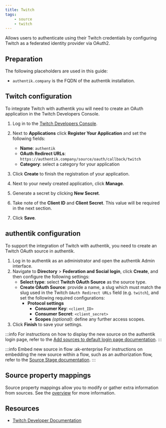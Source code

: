 ```yaml
---
title: Twitch
tags:
    - source
    - twitch
---
```


Allows users to authenticate using their Twitch credentials by configuring Twitch as a federated identity provider via OAuth2.

## Preparation

The following placeholders are used in this guide:

- `authentik.company` is the FQDN of the authentik installation.

## Twitch configuration

To integrate Twitch with authentik you will need to create an OAuth application in the Twitch Developers Console.

1. Log in to the [Twitch Developers Console](https://dev.twitch.tv/console).
2. Next to **Applications** click **Register Your Application** and set the following fields:
    - **Name**: `authentik`
    - **OAuth Redirect URLs**: `https://authentik.company/source/oauth/callback/twitch`
    - **Category**: select a category for your application

3. Click **Create** to finish the registration of your application.
4. Next to your newly created application, click **Manage**.
5. Generate a secret by clicking **New Secret**.
6. Take note of the **Client ID** and **Client Secret**. This value will be required in the next section.
7. Click **Save**.

## authentik configuration

To support the integration of Twitch with authentik, you need to create an Twitch OAuth source in authentik.

1. Log in to authentik as an administrator and open the authentik Admin interface.
2. Navigate to **Directory** > **Federation and Social login**, click **Create**, and then configure the following settings:
    - **Select type**: select **Twitch OAuth Source** as the source type.
    - **Create OAuth Source**: provide a name, a slug which must match the slug used in the Twitch `OAuth Redirect URLs` field (e.g. `twitch`), and set the following required configurations:
        - **Protocol settings**
            - **Consumer Key**: `<client_ID>`
            - **Consumer Secret**: `<client_secret>`
            - **Scopes** _(optional)_: define any further access scopes.
3. Click **Finish** to save your settings.

:::info
For instructions on how to display the new source on the authentik login page, refer to the [Add sources to default login page documentation](../../index.md#add-sources-to-default-login-page).
:::

:::info Embed new source in flow :ak-enterprise
For instructions on embedding the new source within a flow, such as an authorization flow, refer to the [Source Stage documentation](../../../../../add-secure-apps/flows-stages/stages/source/).
:::

## Source property mappings

Source property mappings allow you to modify or gather extra information from sources. See the [overview](../../property-mappings/index.md) for more information.

## Resources

- [Twitch Developer Documentation](https://dev.twitch.tv/docs)
